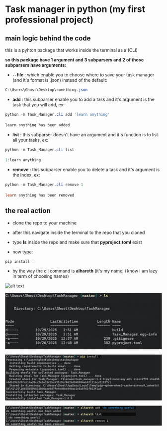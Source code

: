 # Task manager in python (my first professional project)

## main logic behind the code 
this is a pyhton package that works inside the terminal as a (CLI)

**so this package have 1 argument and 3 subparsers and 2 of those subparsers have arguments:**
-  **--file** : which enable you to choose where to save your task manager (and it's format is .json) instead of the default:

``` powershell
C:\Users\Ghost\Desktop\something.json
```

- **add** : this subparser enable you to add a task and it's argument is the task that you will add, ex:

``` powershell
python -m Task_Manager.cli add 'learn anything'

learn anything has been added
```

- **list** : this subparser doesn't have an argument and it's function is to list all your tasks, ex:

``` powershell
python -m Task_Manager.cli list

1:learn anything
```

- **remove** : this subparser enable you to delete a task and it's argument is the index, ex:

``` powershell
python -m Task_Manager.cli remove 1

learn anything has been removed
```

## the real action

- clone the repo to your machine

- after this navigate inside the terminal to the repo that you cloned

- type **ls** inside the repo and make sure that **pyproject.toml** exist

- now  type:

``` powershell
pip install .
```

- by the way the cli command is **alhareth** (it's my name, i know i am lazy in term of choosing names)

![alt text]()

![alt text](https://github.com/ALhareth-ALshwarbah/Task-Manager/blob/0217e4a4415ef84b8a57dea21500b35e6b210c34/Screenshot%20-1-repo.png)

![alt text](https://github.com/ALhareth-ALshwarbah/Task-Manager/blob/9d92347d1fb4ba8d6a0225ab766493c5be04990b/Screenshot%20-2-repo.png)

![alt text](https://github.com/ALhareth-ALshwarbah/Task-Manager/blob/6d8a2b96988d87777eac157c545edb94e3ea6a8f/Screenshot%20-3-repo.png)
